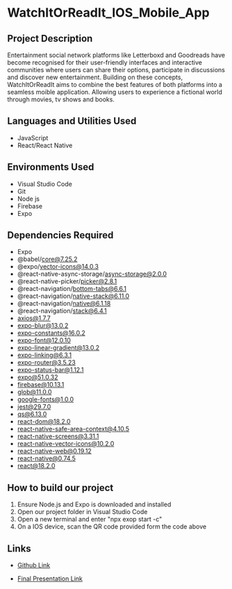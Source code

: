 # WatchItOrReadIt_IOS_Mobile_App

<h2>Project Description</h2>
Entertainment social network platforms like Letterboxd and Goodreads have become recognised for their user-friendly interfaces and interactive communities where users can share their options, participate in discussions and discover new entertainment. Building on these concepts, WatchItOrReadIt aims to combine the best features of both platforms into a seamless moible application. Allowing users to experience a fictional world through movies, tv shows and books.
<br />


<h2>Languages and Utilities Used</h2>

- JavaScript
- React/React Native

<h2>Environments Used</h2>

- Visual Studio Code
- Git
- Node js
- Firebase
- Expo

<h2>Dependencies Required</h2>

- Expo
- @babel/core@7.25.2
- @expo/vector-icons@14.0.3
- @react-native-async-storage/async-storage@2.0.0
- @react-native-picker/picker@2.8.1
- @react-navigation/bottom-tabs@6.6.1
- @react-navigation/native-stack@6.11.0
- @react-navigation/native@6.1.18
- @react-navigation/stack@6.4.1
- axios@1.7.7
- expo-blur@13.0.2
- expo-constants@16.0.2
- expo-font@12.0.10
- expo-linear-gradient@13.0.2
- expo-linking@6.3.1
- expo-router@3.5.23
- expo-status-bar@1.12.1
- expo@51.0.32
- firebase@10.13.1
- glob@11.0.0
- google-fonts@1.0.0
- jest@29.7.0
- qs@6.13.0
- react-dom@18.2.0
- react-native-safe-area-context@4.10.5
- react-native-screens@3.31.1
- react-native-vector-icons@10.2.0
- react-native-web@0.19.12
- react-native@0.74.5
- react@18.2.0

<h2>How to build our project</h2>

1. Ensure Node.js and Expo is downloaded and installed
2. Open our project folder in Visual Studio Code
3. Open a new terminal and enter "npx exop start -c"
4. On a IOS device, scan the QR code provided form the code above

<h2>Links</h2>

- [Github Link](https://github.com/srn1153/WatchItOrReadIt)</p>
- [Final Presentation Link](https://www.canva.com/design/DAGT9dFSJZ8/F2NYCW27KtYdpoCm4neWjA/edit)

<!--
 ```diff
- text in red
+ text in green
! text in orange
# text in gray
@@ text in purple (and bold)@@
```
--!>

